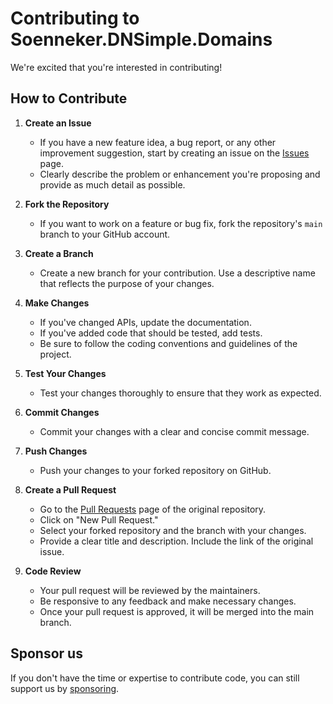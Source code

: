 ﻿# Contributing to Soenneker.DNSimple.Domains

We're excited that you're interested in contributing!

## How to Contribute

1. **Create an Issue**
   - If you have a new feature idea, a bug report, or any other improvement suggestion, start by creating an issue on the [Issues](https://github.com/soenneker/soenneker.dnsimple.domains/issues) page.
   - Clearly describe the problem or enhancement you're proposing and provide as much detail as possible.

1. **Fork the Repository**
   - If you want to work on a feature or bug fix, fork the repository's `main` branch to your GitHub account.

1. **Create a Branch**
   - Create a new branch for your contribution. Use a descriptive name that reflects the purpose of your changes.

1. **Make Changes**
   - If you've changed APIs, update the documentation.
   - If you've added code that should be tested, add tests.
   - Be sure to follow the coding conventions and guidelines of the project.

1. **Test Your Changes**
   - Test your changes thoroughly to ensure that they work as expected.

1. **Commit Changes**
   - Commit your changes with a clear and concise commit message.

1. **Push Changes**
   - Push your changes to your forked repository on GitHub.

1. **Create a Pull Request**
   - Go to the [Pull Requests](https://github.com/soenneker/soenneker.dnsimple.domains/pulls) page of the original repository.
   - Click on "New Pull Request."
   - Select your forked repository and the branch with your changes.
   - Provide a clear title and description. Include the link of the original issue.

1. **Code Review**
   - Your pull request will be reviewed by the maintainers.
   - Be responsive to any feedback and make necessary changes.
   - Once your pull request is approved, it will be merged into the main branch.

## Sponsor us

If you don't have the time or expertise to contribute code, you can still support us by [sponsoring](https://github.com/sponsors/soenneker).

